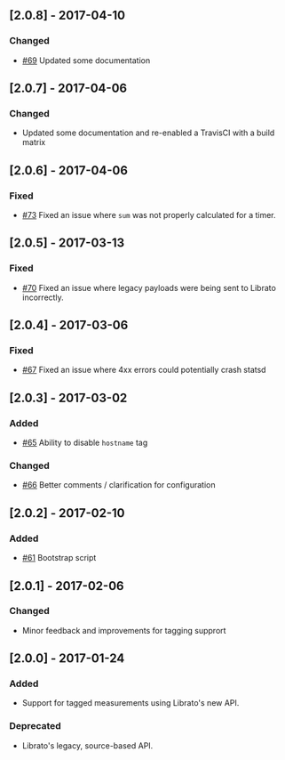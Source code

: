## [2.0.8] - 2017-04-10

### Changed

- [#69](https://github.com/librato/statsd-librato-backend/pull/69) Updated some documentation

## [2.0.7] - 2017-04-06

### Changed

- Updated some documentation and re-enabled a TravisCI with a build matrix

## [2.0.6] - 2017-04-06

### Fixed
- [#73](https://github.com/librato/statsd-librato-backend/pull/73) Fixed an issue where `sum` was not properly calculated for a timer.

## [2.0.5] - 2017-03-13

### Fixed
- [#70](https://github.com/librato/statsd-librato-backend/pull/70) Fixed an issue where legacy payloads were being sent to Librato incorrectly.

## [2.0.4] - 2017-03-06

### Fixed
- [#67](https://github.com/librato/statsd-librato-backend/pull/67) Fixed an issue where 4xx errors could potentially crash statsd 

## [2.0.3] - 2017-03-02

### Added
- [#65](https://github.com/librato/statsd-librato-backend/pull/65) Ability to disable `hostname` tag

### Changed
- [#66](https://github.com/librato/statsd-librato-backend/pull/66) Better comments / clarification for configuration

## [2.0.2] - 2017-02-10

### Added
- [#61](https://github.com/librato/statsd-librato-backend/pull/61) Bootstrap script

## [2.0.1] - 2017-02-06

### Changed
- Minor feedback and improvements for tagging supprort

## [2.0.0] - 2017-01-24

### Added
- Support for tagged measurements using Librato's new API.

### Deprecated
- Librato's legacy, source-based API. 
